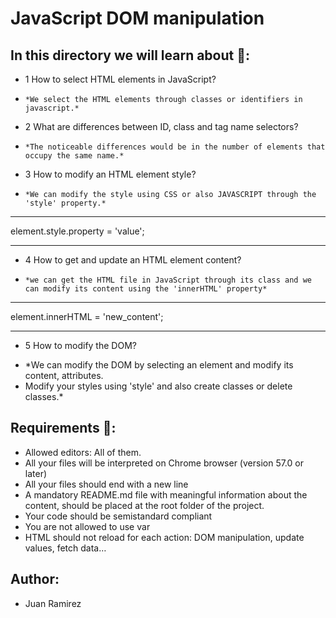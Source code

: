 # JavaScript DOM manipulation
## In this directory we will learn about :pushpin::
- 1 How to select HTML elements in JavaScript?
*     *We select the HTML elements through classes or identifiers in javascript.* 	
- 2 What are differences between ID, class and tag name selectors?
*     *The noticeable differences would be in the number of elements that occupy the same name.*
- 3 How to modify an HTML element style?
*     *We can modify the style using CSS or also JAVASCRIPT through the 'style' property.*
**********
element.style.property = 'value';
*********
- 4 How to get and update an HTML element content?
*     *we can get the HTML file in JavaScript through its class and we can modify its content using the 'innerHTML' property*
**********
element.innerHTML = 'new_content';
*********
- 5 How to modify the DOM?
* *We can modify the DOM by selecting an element and modify its content, attributes.
* Modify your styles using 'style' and also create classes or delete classes.*

## Requirements :notebook::
- Allowed editors: All of them.
- All your files will be interpreted on Chrome browser (version 57.0 or later)
- All your files should end with a new line
- A mandatory README.md file with meaningful information about the content, should be placed at the root folder of the project.
- Your code should be semistandard compliant
- You are not allowed to use var
- HTML should not reload for each action: DOM manipulation, update values, fetch data…

## Author:
- Juan Ramirez
